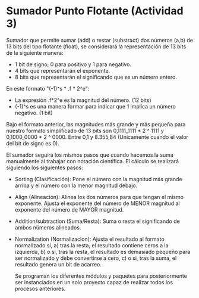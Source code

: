 # Sumador Punto Flotante (Actividad 3)
Sumador que permite sumar (add) o restar (substract) dos números (a,b) de 13 bits del tipo flotante (float), se considerará la representación de 13 bits de la siguiente manera:
- 1 bit de signo; 0 para positivo y 1 para negativo.
- 4 bits que representarán el exponente.
- 8 bits que representarán el significando que es un número entero.

En este formato "(-1)^s * .f * 2^e":
-  La expresión .f*2^e es la magnitud del número. (12 bits)
-  (-1)^s es una manera formar para indicar que 1 implica un número negativo. (1 bit)

Bajo el formato anterior, las magnitudes más grande y más pequeña para nuestro formato simplificado de 13 bits son 0,1111_1111 * 2 ^ 1111 y 0,1000_0000 * 2 ^ 0000. Entre 0,1 y 8.355,84 (Unicamente cuando el valor del bit de signo es 0).

El sumador seguirá los mismos pasos que cuando hacemos la suma manualmente al trabajar con notación científica.
El cálculo se realizará siguiendo los siguientes pasos:
- Sorting (Clasificación): Pone el número con la magnitud más grande arriba y el número con la menor magnitud debajo.
- Align (Alineación): Alinea los dos números para que tengan el mismo exponente. Ajusta el exponente del número de MENOR magnitud al exponente del número de MAYOR magnitud.
- Addition/subtraction (Suma/Resta): Suma o resta el significando de ambos números alineados.
- Normalization (Normalizacion): Ajusta el resultado al formato normalizado si,
  a) tras la resta, el resultado contiene ceros a la izquierda,
  b) o si, tras la resta, el resultado es demasiado pequeño para ser normalizado y debe convertirse a cero,
  c) o si, tras la suma, el resultado genera un bit de acarreo.

  Se programan los diferentes módulos y paquetes para posteriormente ser instanciados en un solo proyecto capaz de realizar todos los procesos anteriores.
